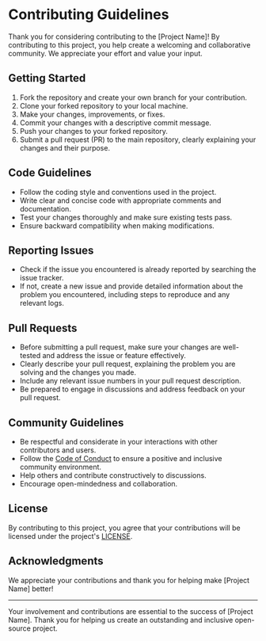 # Contributing Guidelines

Thank you for considering contributing to the [Project Name]! By contributing to this project, you help create a welcoming and collaborative community. We appreciate your effort and value your input.

## Getting Started

1. Fork the repository and create your own branch for your contribution.
2. Clone your forked repository to your local machine.
3. Make your changes, improvements, or fixes.
4. Commit your changes with a descriptive commit message.
5. Push your changes to your forked repository.
6. Submit a pull request (PR) to the main repository, clearly explaining your changes and their purpose.

## Code Guidelines

- Follow the coding style and conventions used in the project.
- Write clear and concise code with appropriate comments and documentation.
- Test your changes thoroughly and make sure existing tests pass.
- Ensure backward compatibility when making modifications.

## Reporting Issues

- Check if the issue you encountered is already reported by searching the issue tracker.
- If not, create a new issue and provide detailed information about the problem you encountered, including steps to reproduce and any relevant logs.

## Pull Requests

- Before submitting a pull request, make sure your changes are well-tested and address the issue or feature effectively.
- Clearly describe your pull request, explaining the problem you are solving and the changes you made.
- Include any relevant issue numbers in your pull request description.
- Be prepared to engage in discussions and address feedback on your pull request.

## Community Guidelines

- Be respectful and considerate in your interactions with other contributors and users.
- Follow the [Code of Conduct](CODE_OF_CONDUCT.md) to ensure a positive and inclusive community environment.
- Help others and contribute constructively to discussions.
- Encourage open-mindedness and collaboration.

## License

By contributing to this project, you agree that your contributions will be licensed under the project's [LICENSE](LICENSE).

## Acknowledgments

We appreciate your contributions and thank you for helping make [Project Name] better!

---

Your involvement and contributions are essential to the success of [Project Name]. Thank you for helping us create an outstanding and inclusive open-source project.
